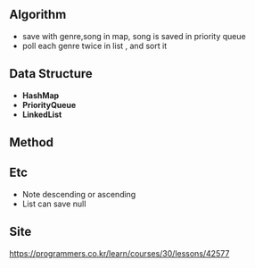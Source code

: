 ## Algorithm
- save with genre,song in map, song is saved in priority queue
- poll each genre twice in list , and sort it

## Data Structure
- **HashMap**
- **PriorityQueue**
- **LinkedList**

## Method

## Etc
- Note descending or ascending
- List can save null

## Site
<https://programmers.co.kr/learn/courses/30/lessons/42577>


